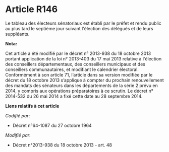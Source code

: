 # Article R146

Le tableau des électeurs sénatoriaux est établi par le préfet et rendu public au plus tard le septième jour suivant
l'élection des délégués et de leurs suppléants.

**Nota:**

Cet article a été modifié par le décret n° 2013-938 du 18 octobre 2013 portant application de la loi n° 2013-403 du 17 mai
2013 relative à l'élection des conseillers départementaux, des conseillers municipaux et des conseillers communautaires, et
modifiant le calendrier électoral. Conformément à son article 71, l’article dans sa version modifiée par le décret du 18
octobre 2013 s’applique à compter du prochain renouvellement des mandats des sénateurs dans les départements de la série 2
prévu en 2014, y compris aux opérations préparatoires à ce scrutin. Le décret n° 2014-532 du 26 mai 2014 a fixé cette date au
28 septembre 2014.

**Liens relatifs à cet article**

_Codifié par_:

  - Décret n°64-1087 du 27 octobre 1964

_Modifié par_:

  - Décret n°2013-938 du 18 octobre 2013 - art. 48
